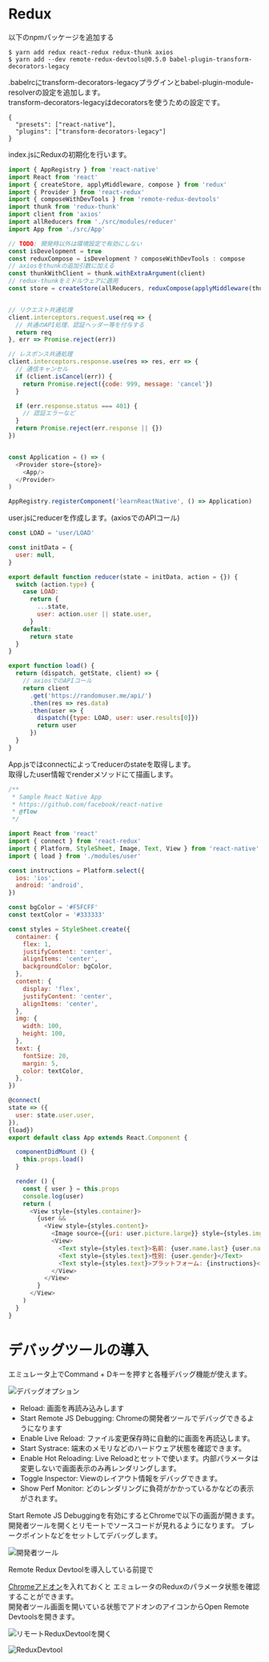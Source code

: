 # Redux
以下のnpmパッケージを追加する  

```
$ yarn add redux react-redux redux-thunk axios 
$ yarn add --dev remote-redux-devtools@0.5.0 babel-plugin-transform-decorators-legacy
```

.babelrcにtransform-decorators-legacyプラグインとbabel-plugin-module-resolverの設定を追加します。   
transform-decorators-legacyはdecoratorsを使うための設定です。

```.babelrc
{
  "presets": ["react-native"],
  "plugins": ["transform-decorators-legacy"]
}
```

index.jsにReduxの初期化を行います。  

```index.js
import { AppRegistry } from 'react-native'
import React from 'react'
import { createStore, applyMiddleware, compose } from 'redux'
import { Provider } from 'react-redux'
import { composeWithDevTools } from 'remote-redux-devtools'
import thunk from 'redux-thunk'
import client from 'axios'
import allReducers from './src/modules/reducer'
import App from './src/App'

// TODO: 開発時以外は環境設定で有効にしない
const isDevelopment = true
const reduxCompose = isDevelopment ? composeWithDevTools : compose
// axiosをthunkの追加引数に加える
const thunkWithClient = thunk.withExtraArgument(client)
// redux-thunkをミドルウェアに適用
const store = createStore(allReducers, reduxCompose(applyMiddleware(thunkWithClient)))


// リクエスト共通処理
client.interceptors.request.use(req => {
  // 共通のAPI処理、認証ヘッダー等を付与する
  return req
}, err => Promise.reject(err))

// レスポンス共通処理
client.interceptors.response.use(res => res, err => {
  // 通信キャンセル
  if (client.isCancel(err)) {
    return Promise.reject({code: 999, message: 'cancel'})
  }

  if (err.response.status === 401) {
    // 認証エラーなど
  }
  return Promise.reject(err.response || {})
})


const Application = () => (
  <Provider store={store}>
    <App/>
  </Provider>
)

AppRegistry.registerComponent('learnReactNative', () => Application)
```

user.jsにreducerを作成します。(axiosでのAPIコール)  

```src/modules/user.js
const LOAD = 'user/LOAD'

const initData = {
  user: null,
}

export default function reducer(state = initData, action = {}) {
  switch (action.type) {
    case LOAD:
      return {
        ...state,
        user: action.user || state.user,
      }
    default:
      return state
  }
}

export function load() {
  return (dispatch, getState, client) => {
    // axiosでのAPIコール
    return client
      .get('https://randomuser.me/api/')
      .then(res => res.data)
      .then(user => {
        dispatch({type: LOAD, user: user.results[0]})
        return user
      })
  }
}
```

App.jsではconnectによってreducerのstateを取得します。  
取得したuser情報でrenderメソッドにて描画します。  

```App.js
/**
 * Sample React Native App
 * https://github.com/facebook/react-native
 * @flow
 */

import React from 'react'
import { connect } from 'react-redux'
import { Platform, StyleSheet, Image, Text, View } from 'react-native'
import { load } from './modules/user'

const instructions = Platform.select({
  ios: 'ios',
  android: 'android',
})

const bgColor = '#F5FCFF'
const textColor = '#333333'

const styles = StyleSheet.create({
  container: {
    flex: 1,
    justifyContent: 'center',
    alignItems: 'center',
    backgroundColor: bgColor,
  },
  content: {
    display: 'flex',
    justifyContent: 'center',
    alignItems: 'center',
  },
  img: {
    width: 100,
    height: 100,
  },
  text: {
    fontSize: 20,
    margin: 5,
    color: textColor,
  },
})

@connect(
state => ({
  user: state.user.user,
}),
{load})
export default class App extends React.Component {

  componentDidMount () {
    this.props.load()
  }

  render () {
    const { user } = this.props
    console.log(user)
    return (
      <View style={styles.container}>
        {user &&
          <View style={styles.content}>
            <Image source={{uri: user.picture.large}} style={styles.img} />
            <View>
              <Text style={styles.text}>名前: {user.name.last} {user.name.first}</Text>
              <Text style={styles.text}>性別: {user.gender}</Text>
              <Text style={styles.text}>プラットフォーム: {instructions}</Text>
            </View>
          </View>
        }
      </View>
    )
  }
}
```

# デバッグツールの導入

エミュレータ上でCommand + Dキーを押すと各種デバッグ機能が使えます。

![デバッグオプション](./docs/debugOption.png)

* Reload: 画面を再読み込みします
* Start Remote JS Debugging: Chromeの開発者ツールでデバッグできるようになります
* Enable Live Reload: ファイル変更保存時に自動的に画面を再読込します。
* Start Systrace: 端末のメモリなどのハードウェア状態を確認できます。
* Enable Hot Reloading: Live Reloadとセットで使います。内部パラメータは変更しないで画面表示のみ再レンダリングします。
* Toggle Inspector: Viewのレイアウト情報をデバッグできます。
* Show Perf Monitor: どのレンダリングに負荷がかかっているかなどの表示がされます。

Start Remote JS Debuggingを有効にするとChromeで以下の画面が開きます。  
開発者ツールを開くとリモートでソースコードが見れるようになります。
ブレークポイントなどをセットしてデバッグします。  

![開発者ツール](./docs/devTool.png)

Remote Redux Devtoolを導入している前提で

[Chromeアドオン](https://chrome.google.com/webstore/detail/redux-devtools/lmhkpmbekcpmknklioeibfkpmmfibljd)を入れておくと
エミュレータのReduxのパラメータ状態を確認することができます。  
開発者ツール画面を開いている状態でアドオンのアイコンからOpen Remote Devtoolsを開きます。  

![リモートReduxDevtoolを開く](./docs/openDevTool.png)

![ReduxDevtool](./docs/remoteRedux.png)
